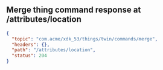 ## Merge thing command response at /attributes/location

```json
{
  "topic": "com.acme/xdk_53/things/twin/commands/merge",
  "headers": {},
  "path": "/attributes/location",
  "status": 204
}
```
